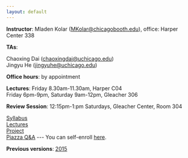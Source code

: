 ```yaml
---
layout: default
---
```


**Instructor**: Mladen Kolar ([MKolar@chicagobooth.edu](mailto:MKolar@chicagobooth.edu)), office: Harper Center 338   

**TAs**:

  Chaoxing Dai ([chaoxingdai@uchicago.edu](mailto:chaoxingdai@uchicago.edu))  
  Jingyu He ([jingyuhe@uchicago.edu](mailto:jingyuhe@uchicago.edu))  

**Office hours**: by appointment  

**Lectures**:
Friday 8.30am-11.30am, Harper C04  
Friday 6pm-9pm, Saturday 9am-12pm, Gleacher 306

**Review Session**: 12:15pm-1:pm Saturdays, Gleacher Center, Room 304

[Syllabus](syllabus)  
[Lectures](lectures)  
[Project](Project)  
[Piazza Q&A](https://piazza.com/chicagobooth/winter2017/bus41204/home)  --- You can self-enroll [here](https://piazza.com/chicagobooth/winter2017/bus41204).

**Previous versions**: [2015](https://chicagoboothml.github.io/MachineLearning_Fall2015/)
